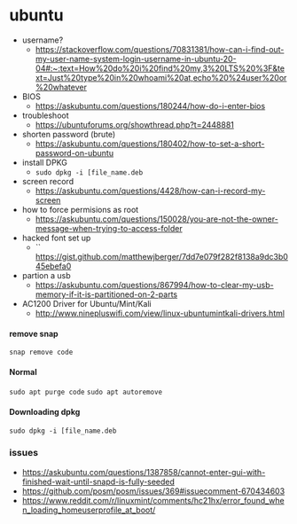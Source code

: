 # ubuntu

- username?
  - <https://stackoverflow.com/questions/70831381/how-can-i-find-out-my-user-name-system-login-username-in-ubuntu-20-04#:~:text=How%20do%20i%20find%20my,3%20LTS%20%3F&text=Just%20type%20in%20whoami%20at,echo%20%24user%20or%20whatever>
- BIOS
  - <https://askubuntu.com/questions/180244/how-do-i-enter-bios>
- troubleshoot
  - <https://ubuntuforums.org/showthread.php?t=2448881>
- shorten password (brute)
  - <https://askubuntu.com/questions/180402/how-to-set-a-short-password-on-ubuntu>
- install DPKG
  - `sudo dpkg -i [file_name.deb`
- screen record
  - <https://askubuntu.com/questions/4428/how-can-i-record-my-screen>
- how to force permisions as root
  - <https://askubuntu.com/questions/150028/you-are-not-the-owner-message-when-trying-to-access-folder>
- hacked font set up
  - `` <https://gist.github.com/matthewjberger/7dd7e079f282f8138a9dc3b045ebefa0>
- partion a usb
  - <https://askubuntu.com/questions/867994/how-to-clear-my-usb-memory-if-it-is-partitioned-on-2-parts>
- AC1200 Driver for Ubuntu/Mint/Kali
  - <http://www.ninepluswifi.com/view/linux-ubuntumintkali-drivers.html>

#### remove snap

`snap remove code`

#### Normal

`sudo apt purge code`
`sudo apt autoremove`

#### Downloading dpkg

`sudo dpkg -i [file_name.deb`

### issues

- <https://askubuntu.com/questions/1387858/cannot-enter-gui-with-finished-wait-until-snapd-is-fully-seeded>
- <https://github.com/posm/posm/issues/369#issuecomment-670434603>
- <https://www.reddit.com/r/linuxmint/comments/hc21hx/error_found_when_loading_homeuserprofile_at_boot/>
